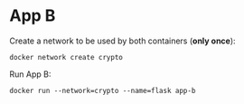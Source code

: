 # App B

Create a network to be used by both containers (**only once**):

`docker network create crypto`

Run App B:

`docker run --network=crypto --name=flask app-b`